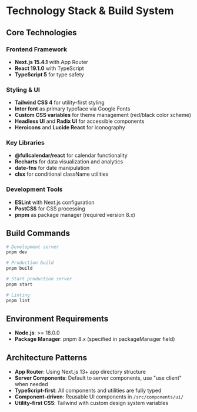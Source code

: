 # Technology Stack & Build System

## Core Technologies

### Frontend Framework

- **Next.js 15.4.1** with App Router
- **React 19.1.0** with TypeScript
- **TypeScript 5** for type safety

### Styling & UI

- **Tailwind CSS 4** for utility-first styling
- **Inter font** as primary typeface via Google Fonts
- **Custom CSS variables** for theme management (red/black color scheme)
- **Headless UI** and **Radix UI** for accessible components
- **Heroicons** and **Lucide React** for iconography

### Key Libraries

- **@fullcalendar/react** for calendar functionality
- **Recharts** for data visualization and analytics
- **date-fns** for date manipulation
- **clsx** for conditional className utilities

### Development Tools

- **ESLint** with Next.js configuration
- **PostCSS** for CSS processing
- **pnpm** as package manager (required version 8.x)

## Build Commands

```bash
# Development server
pnpm dev

# Production build
pnpm build

# Start production server
pnpm start

# Linting
pnpm lint
```

## Environment Requirements

- **Node.js**: >= 18.0.0
- **Package Manager**: pnpm 8.x (specified in packageManager field)

## Architecture Patterns

- **App Router**: Using Next.js 13+ app directory structure
- **Server Components**: Default to server components, use "use client" when needed
- **TypeScript-first**: All components and utilities are fully typed
- **Component-driven**: Reusable UI components in `/src/components/ui/`
- **Utility-first CSS**: Tailwind with custom design system variables
